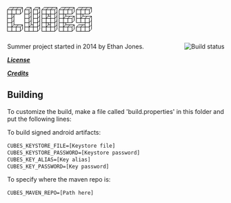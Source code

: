 ![Cubes](/assets/assets/logo.png)
=============
<a href="https://travis-ci.org/ictrobot/Cubes"><img src="https://travis-ci.org/ictrobot/Cubes.svg?branch=master" alt="Build status" align="right"></a>
Summer project started in 2014 by Ethan Jones.

[***License***](/LICENSE)

[***Credits***](/CREDITS.md)

Building
--------

To customize the build, make a file called 'build.properties' in this folder and put the following lines:


To build signed android artifacts:
```
CUBES_KEYSTORE_FILE=[Keystore file]
CUBES_KEYSTORE_PASSWORD=[Keystore password]
CUBES_KEY_ALIAS=[Key alias]
CUBES_KEY_PASSWORD=[Key password]
```

To specify where the maven repo is:
```
CUBES_MAVEN_REPO=[Path here]
```
